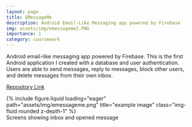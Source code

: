 ```yaml
---
layout: page
title: EMessageMe
description: Android Email-Like Messaging app powered by Firebase
img: assets/img/emessageme2.PNG
importance: 1
category: coursework
---
```


Android email-like messaging app powered by Firebase. This is the first Android application I created with a database and user authentication. Users are able to send messages, reply to messages, block other users, and delete messages from their own inbox.

<a href="https://github.com/j-sprague/emessageme">Repository Link</a>

<div class="row">
    <div class="col-sm mt-3 mt-md-0">
        {% include figure.liquid loading="eager" path="assets/img/emessageme.png" title="example image" class="img-fluid rounded z-depth-1" %}
    </div>
</div>
<div class="caption">
    Screens showing inbox and opened message
</div>
